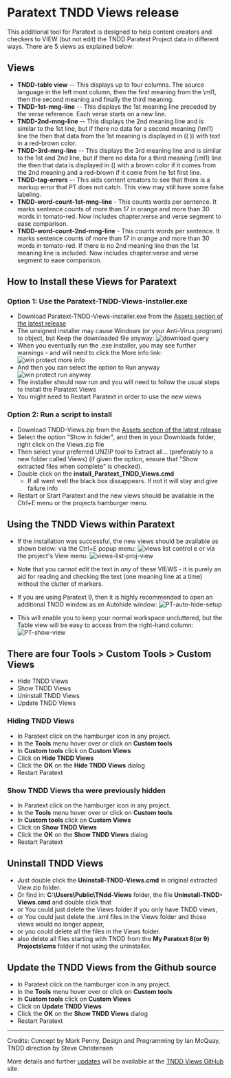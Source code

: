 # Paratext TNDD Views release

This additional tool for Paratext is designed to help content creators and checkers to VIEW (but not edit) the TNDD Paratext Project data in different ways. There are 5 views as explained below: 

## Views

- **TNDD-table view** -- This displays up to four columns. The source language in the left most column, then the first meaning from the \ml1, then the second meaning and finally the third meaning.
- **TNDD-1st-mng-line** -- This displays the 1st meaning line preceded by the verse reference. Each verse starts on a new line.
- **TNDD-2nd-mng-line** -- This displays the 2nd meaning line and is similar to the 1st line, but if there no data for a second meaning (\ml1) line the then that data from the 1st meaning is displayed in (( )) with text in a red-brown color.
- **TNDD-3rd-mng-line** -- This displays the 3rd meaning line and is similar to the 1st and 2nd line, but if there no data for a third meaning (\ml1) line the then that data is displayed in (( with a brown color if it comes from the 2nd meaning and a red-brown if it come from he 1st first line.
- **TNDD-tag-errors** -- This aids content creators to see that there is a markup error that PT does not catch. This view may still have some false labeling.
- **TNDD-word-count-1st-mng-line** - This counts words per sentence. It marks sentence counts of more than 17 in orange and more than 30 words in tomato-red. Now includes chapter:verse and verse segment to ease comparison.
- **TNDD-word-count-2nd-mng-line** - This counts words per sentence. It marks sentence counts of more than 17 in orange and more than 30 words in tomato-red. If there is no 2nd meaning line then the 1st meaning line is included. Now includes chapter:verse and verse segment to ease comparison.

## How to Install these Views for Paratext



### Option 1: Use the Paratext-TNDD-Views-installer.exe 
- Download Paratext-TNDD-Views-installer.exe from the [Assets section of the latest release](https://github.com/SILAsiaPub/PT-Views/releases/latest)
- The unsigned installer may cause Windows (or your Anti-Virus program) to object, but Keep the downloaded file anyway:
![download query](images/download-query.png)
- When you eventually run the .exe installer, you may see further warnings - and will need to click the More info link:
![win protect more info](images/win-protect-more-info.png)
- And then you can select the option to Run anyway
![win protect run anyway](images/win-protect-run-anyway.png)
- The installer should now run and you will need to follow the usual steps to Install the Paratext Views
- You might need to Restart Paratext in order to use the new views


### Option 2: Run a script to install
- Download TNDD-Views.zip from the [Assets section of the latest release](https://github.com/SILAsiaPub/PT-Views/releases/latest) 
- Select the option "Show in folder", and then in your Downloads folder, right click on the Views.zip file
- Then select your preferred UNZIP tool to Extract all... (preferably to a new folder called Views)
   (if given the option, ensure that "Show extracted files when complete" is checked).
- Double click on the **install_Paratext_TNDD_Views.cmd**
  - If all went well the black box dissappears. If not it will stay and give failure info
- Restart or Start Paratext and the new views should be available in the Ctrl+E menu or the projects hamburger menu.



## Using the TNDD Views within Paratext

- If the installation was successful, the new views should be available as shown below:
	via the Ctrl+E popup menu: ![views list control e](images/views-list-ctrl-e.png)        or via the project's View menu:  ![views-list-proj-view](images/views-list-proj-view-sml.png)   
- Note that you cannot edit the text in *any* of these VIEWS - it is purely an aid for reading and checking the text (one meaning line at a time) without the clutter of markers.

- If you are using Paratext 9, then it is highly recommended to open an additional TNDD window as an Autohide window:
![PT-auto-hide-setup](images/PT-auto-hide-setup.png)
- This will enable you to keep your normal workspace uncluttered, but the Table view will be easy to access from the right-hand column:
![PT-show-view](images/PT-show-view.png)


## There are four **Tools > Custom Tools > Custom Views**
- Hide TNDD Views 
- Show TNDD Views 
- Uninstall TNDD Views 
- Update TNDD Views

### Hiding TNDD Views
- In Paratext click on the hamburger icon in any project.
- In the **Tools** menu hover over or click on **Custom tools**
- In  **Custom tools** click on **Custom Views**
- Click on **Hide TNDD Views**
- Click the **OK** on the **Hide TNDD Views** dialog
- Restart Paratext

### Show TNDD Views tha were previously hidden
- In Paratext click on the hamburger icon in any project.
- In the **Tools** menu hover over or click on **Custom tools**
- In  **Custom tools** click on **Custom Views**
- Click on **Show TNDD Views**
- Click the **OK** on the **Show TNDD Views** dialog
- Restart Paratext

## Uninstall TNDD Views
- Just double click the **Uninstall-TNDD-Views.cmd** in original extracted View.zip folder.
- Or find in: **C:\Users\Public\TNdd-Views** folder, the file **Uninstall-TNDD-Views.cmd** and double click that 
- or You could just delete the Views folder if you only have TNDD views,
- or You could just delete the .xml files in the Views folder and those views would no longer appear,
- or you could delete all the files in the Views folder.
- also delete all files starting with TNDD from the **My Paratext 8(or 9) Projects\cms** folder if not using the uninstaller.

## Update the TNDD Views from the Github source
- In Paratext click on the hamburger icon in any project.
- In the **Tools** menu hover over or click on **Custom tools**
- In  **Custom tools** click on **Custom Views**
- Click on **Update TNDD Views**
- Click the **OK** on the **Show TNDD Views** dialog
- Restart Paratext


---
Credits: Concept by Mark Penny, Design and Programming by Ian McQuay, TNDD direction by Steve Christensen

More details and further [updates](https://github.com/SILAsiaPub/PT-Views/releases) will be available at the [TNDD Views GitHub](https://github.com/SILAsiaPub/PT-Views/tree/master/TNDD) site. 